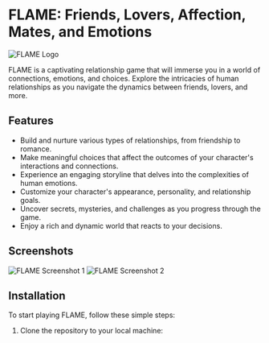 # FLAME: Friends, Lovers, Affection, Mates, and Emotions

![FLAME Logo](./images/flame-logo.png)

FLAME is a captivating relationship game that will immerse you in a world of connections, emotions, and choices. Explore the intricacies of human relationships as you navigate the dynamics between friends, lovers, and more.

## Features

- Build and nurture various types of relationships, from friendship to romance.
- Make meaningful choices that affect the outcomes of your character's interactions and connections.
- Experience an engaging storyline that delves into the complexities of human emotions.
- Customize your character's appearance, personality, and relationship goals.
- Uncover secrets, mysteries, and challenges as you progress through the game.
- Enjoy a rich and dynamic world that reacts to your decisions.

## Screenshots

![FLAME Screenshot 1](./images/screenshot1.png)
![FLAME Screenshot 2](./images/screenshot2.png)

## Installation

To start playing FLAME, follow these simple steps:

1. Clone the repository to your local machine:
